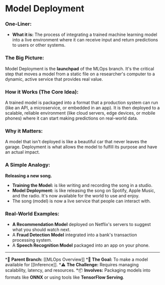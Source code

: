 # Model Deployment

### One-Liner:
*   **What it is:** The process of integrating a trained machine learning model into a live environment where it can receive input and return predictions to users or other systems.

### The Big Picture:
Model Deployment is the **launchpad** of the MLOps branch. It's the critical step that moves a model from a static file on a researcher's computer to a dynamic, active service that provides real value.

### How it Works (The Core Idea):
A trained model is packaged into a format that a production system can run (like an API, a microservice, or embedded in an app). It is then deployed to a scalable, reliable environment (like cloud servers, edge devices, or mobile phones) where it can start making predictions on real-world data.

### Why it Matters:
A model that isn't deployed is like a beautiful car that never leaves the garage. Deployment is what allows the model to fulfill its purpose and have an actual impact.

### A Simple Analogy:
**Releasing a new song.**
*   **Training the Model:** is like writing and recording the song in a studio.
*   **Model Deployment:** is like releasing the song on Spotify, Apple Music, and the radio. It's now available for the world to use and enjoy.
*   The song (model) is now a live service that people can interact with.

### Real-World Examples:
*   **A Recommendation Model** deployed on Netflix's servers to suggest what you should watch next.
*   A **Fraud Detection Model** integrated into a bank's transaction processing system.
*   A **Speech Recognition Model** packaged into an app on your phone.

---
*🌳 **Parent Branch:** [[MLOps Overview]]
*🎯 **The Goal:** To make a model available for [[Inference]].
*⚠️ **The Challenge:** Requires managing scalability, latency, and resources.
*📦 **Involves:** Packaging models into formats like **ONNX** or using tools like **TensorFlow Serving**.
